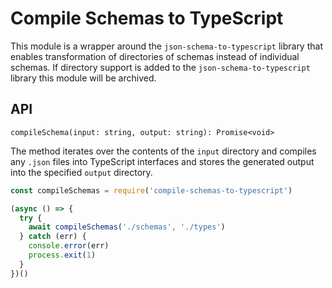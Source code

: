 # Compile Schemas to TypeScript

This module is a wrapper around the `json-schema-to-typescript` library that enables transformation of directories of schemas instead of individual schemas. If directory support is added to the `json-schema-to-typescript` library this module will be archived.

## API

`compileSchema(input: string, output: string): Promise<void>`

The method iterates over the contents of the `input` directory and compiles any `.json` files into TypeScript interfaces and stores the generated output into the specified `output` directory.

```javascript
const compileSchemas = require('compile-schemas-to-typescript')

(async () => {
  try {
    await compileSchemas('./schemas', './types')
  } catch (err) {
    console.error(err)
    process.exit(1)
  }
})()
```